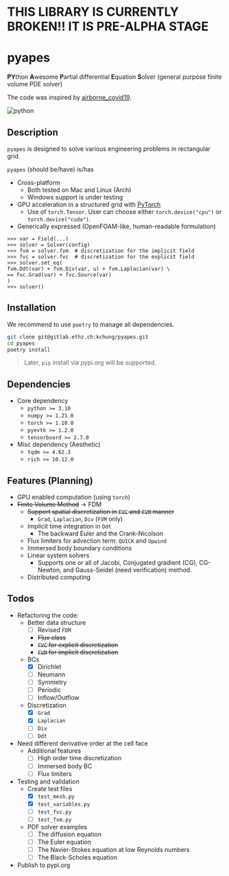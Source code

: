 
# THIS LIBRARY IS CURRENTLY BROKEN!! IT IS PRE-ALPHA STAGE

# pyapes

**PY**thon **A**wesome **P**artial differential **E**quation **S**olver (general purpose finite volume PDE solver)

The code was inspired by [airborne_covid19](https://gitlab.ethz.ch/ifd-pdf/airborne-transmission/airborne_covid19).

![python](http://ForTheBadge.com/images/badges/made-with-python.svg)

## Description

`pyapes` is designed to solve various engineering problems in rectangular grid.

`pyapes` (should be/have) is/has

- Cross-platform
  - Both tested on Mac and Linux (Arch)
  - Windows support is under testing
- GPU acceleration in a structured grid with [PyTorch](https://pytorch.org)
  - Use of `torch.Tensor`. User can choose either `torch.device("cpu")` or `torch.device("cuda")`.
- Generically expressed (OpenFOAM-like, human-readable formulation)

```python3
>>> var = Field(...)
>>> solver = Solver(config)
>>> fvm = solver.fvm  # discretization for the implicit field
>>> fvc = solver.fvc  # discretization for the explicit field
>>> solver.set_eq(
fvm.Ddt(var) + fvm.Div(var, u) + fvm.Laplacian(var) \
== fvc.Grad(var) + fvc.Source(var)
)
>>> solver()
```

## Installation

We recommend to use `poetry` to manage all dependencies.

```bash
git clone git@gitlab.ethz.ch:kchung/pyapes.git
cd pyapes
poetry install
```

> Later, `pip` install via pypi.org will be supported.

## Dependencies

- Core dependency
  - `python >= 3.10`
  - `numpy >= 1.21.0`
  - `torch >= 1.10.0`
  - `pyevtk >= 1.2.0`
  - `tensorboard >= 2.7.0`
- Misc dependency (Aesthetic)
  - `tqdm >= 4.62.3`
  - `rich >= 10.12.0`

## Features (Planning)

- GPU enabled computation (using `torch`)
- ~~Finite Volume Method~~ → FDM
  - ~~Support spatial discretization in `FVC` and `FVM` manner~~
    - `Grad`, `Laplacian`, `Div` (`FVM` only)
  - Implicit time integration in `Ddt`
    - The backward Euler and the Crank-Nicolson
  - Flux limiters for advection term: `QUICK` and `Upwind`
  - Immersed body boundary conditions
  - Linear system solvers
    - Supports one or all of Jacobi, Conjugated gradient (CG), CG-Newton, and Gauss-Seidel (need verification) method.
  - Distributed computing

## Todos

- Refactoring the code:
  - Better data structure
    - [ ] Revised `FDM`
    - ~~Flux class~~
    - ~~`FVC` for explicit discretization~~
    - ~~`FVM` for implicit discretization~~
  - BCs
    - [x] Dirichlet
    - [ ] Neumann
    - [ ] Symmetry
    - [ ] Periodic
    - [ ] Inflow/Outflow
  - Discretization
    - [x] `Grad`
    - [x] `Laplacian`
    - [ ] `Div`
    - [ ] `Ddt`
- Need different derivative order at the cell face
  - Additional features
    - [ ] High order time discretization
    - [ ] Immersed body BC
    - [ ] Flux limiters
- Testing and validation
  - Create test files
    - [x] `test_mesh.py`
    - [x] `test_variables.py`
    - [ ] `test_fvc.py`
    - [ ] `test_fvm.py`
  - PDF solver examples
    - [ ] The diffusion equation
    - [ ] The Euler equation
    - [ ] The Navier-Stokes equation at low Reynolds numbers
    - [ ] The Black-Scholes equation
- Publish to pypi.org
